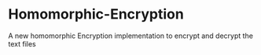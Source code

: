 # Homomorphic-Encryption
A new homomorphic Encryption implementation to encrypt and decrypt the text files
